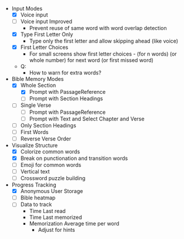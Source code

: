 - Input Modes
  - [x] Voice input
  - [ ] Voice input Improved
    - Prevent reuse of same word with word overlap detection
  - [x] Type First Letter Only
    - Type only the first letter and allow skipping ahead (like voice)
  - [x] First Letter Choices
    - For small screens show first letter choices - (for n words) (or whole number) for next word (or first missed word)
  - Q:
    - How to warn for extra words?
- Bible Memory Modes
  - [x] Whole Section
    - [x] Prompt with PassageReference
    - [ ] Prompt with Section Headings
  - [ ] Single Verse
    - [ ] Prompt with PassageReference
    - [ ] Prompt with Text and Select Chapter and Verse
  - [ ] Only Section Headings
  - [ ] First Words
  - [ ] Reverse Verse Order
- Visualize Structure
  - [x] Colorize common words
  - [x] Break on punctionation and transition words
  - [ ] Emoji for common words
  - [ ] Vertical text
  - [ ] Crossword puzzle building
- Progress Tracking
  - [x] Anonymous User Storage
  - [ ] Bible heatmap
  - [ ] Data to track
    - Time Last read
    - Time Last memorized
    - Memorization Average time per word
      - Adjust for hints
